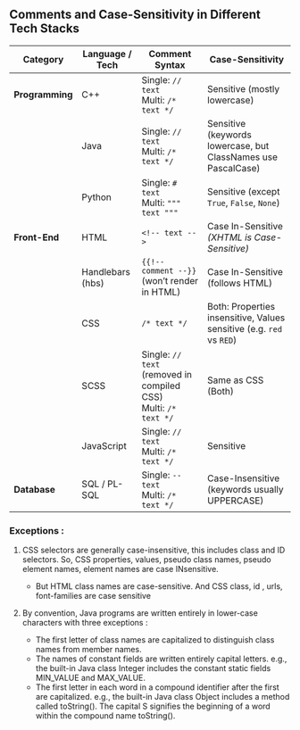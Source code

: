 ## Comments and Case-Sensitivity in Different Tech Stacks

| Category        | Language / Tech  | Comment Syntax                                                       | Case-Sensitivity                                                     |
| --------------- | ---------------- | -------------------------------------------------------------------- | -------------------------------------------------------------------- |
| **Programming** | C++              | Single: `// text` <br> Multi: `/* text */`                           | Sensitive (mostly lowercase)                                         |
|                 | Java             | Single: `// text` <br> Multi: `/* text */`                           | Sensitive (keywords lowercase, but ClassNames use PascalCase)        |
|                 | Python           | Single: `# text` <br> Multi: `""" text """`                          | Sensitive (except `True`, `False`, `None`)                           |
| **Front-End**   | HTML             | `<!-- text -->`                                                      | Case In-Sensitive <br> _(XHTML is Case-Sensitive)_                   |
|                 | Handlebars (hbs) | `{{!-- comment --}}` (won’t render in HTML)                          | Case In-Sensitive (follows HTML)                                     |
|                 | CSS              | `/* text */`                                                         | Both: Properties insensitive, Values sensitive (e.g. `red` vs `RED`) |
|                 | SCSS             | Single: `// text` (removed in compiled CSS) <br> Multi: `/* text */` | Same as CSS (Both)                                                   |
|                 | JavaScript       | Single: `// text` <br> Multi: `/* text */`                           | Sensitive                                                            |
| **Database**    | SQL / PL-SQL     | Single: `-- text` <br> Multi: `/* text */`                           | Case-Insensitive (keywords usually UPPERCASE)                        |

### Exceptions :

1. CSS selectors are generally case-insensitive, this includes class and ID selectors. So, CSS properties, values, pseudo class names, pseudo element names, element names are case INsensitive.

    - But HTML class names are case-sensitive. And CSS class, id , urls, font-families are case sensitive

2. By convention, Java programs are written entirely in lower-case characters with three exceptions :
    - The first letter of class names are capitalized to distinguish class names from member names.
    - The names of constant fields are written entirely capital letters. e.g., the built-in Java class Integer includes the constant static fields MIN_VALUE and MAX_VALUE.
    - The first letter in each word in a compound identifier after the first are capitalized. e.g., the built-in Java class Object includes a method called toString(). The capital S signifies the beginning of a word within the compound name toString().
